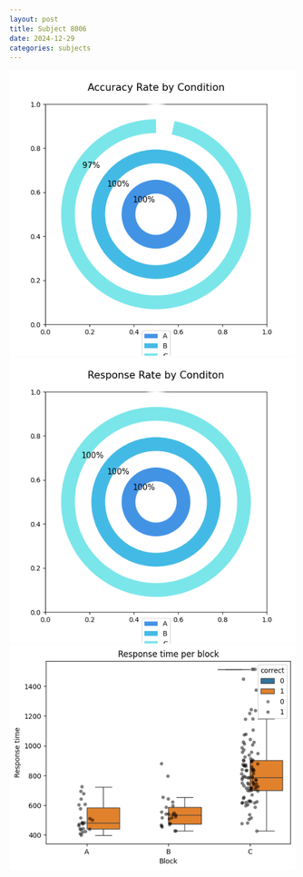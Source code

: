 ```yaml
---
layout: post
title: Subject 8006
date: 2024-12-29
categories: subjects
---
```


![](data/8006/run-4/8006_accuracy_rate.png)
![](data/8006/run-4/8006_response_rate.png)
![](data/8006/run-4/8006_rt.png)
